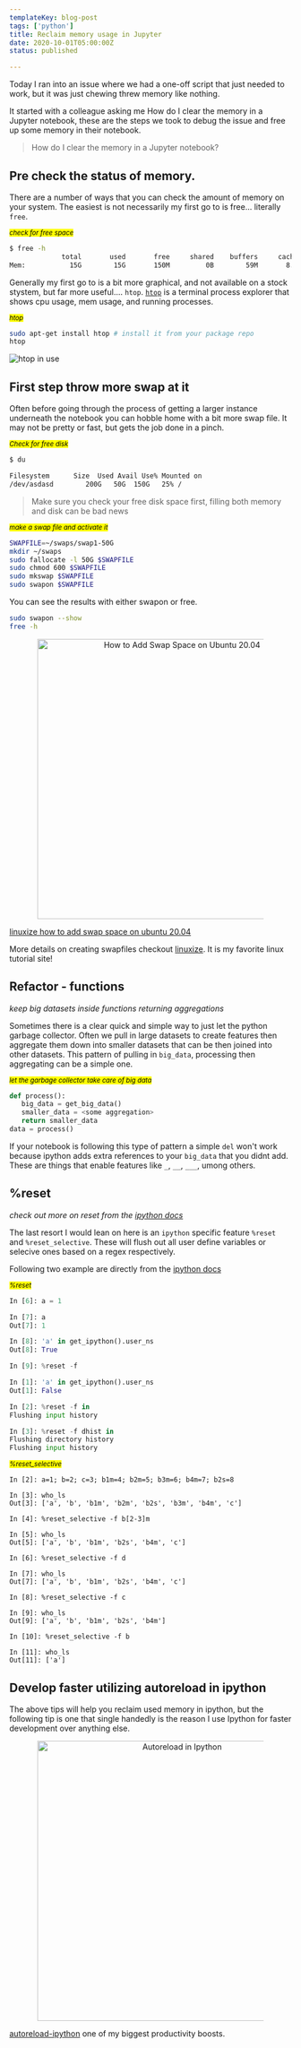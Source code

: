 ```yaml
---
templateKey: blog-post
tags: ['python']
title: Reclaim memory usage in Jupyter
date: 2020-10-01T05:00:00Z
status: published

---
```


Today I ran into an issue where we had a one-off script that just needed to
work, but it was just chewing threw memory like nothing.

It started with a colleague asking me How do I clear the memory in a Jupyter
notebook, these are the steps we took to debug the issue and free up some
memory in their notebook.

> How do I clear the memory in a Jupyter notebook?

## Pre check the status of memory.

There are a number of ways that you can check the amount of memory on your
system.  The easiest is not necessarily my first go to is free... literally
`free`.

_<small><mark>check for free space</mark></small>_

``` bash
$ free -h
             total       used       free     shared    buffers     cached
Mem:           15G        15G       150M         0B        59M       8.7G
```

Generally my first go to is a bit more graphical, and not available on a stock
stystem, but far more useful.... `htop`.  [`htop`](https://htop.dev) is a
terminal process explorer that shows cpu usage, mem usage, and running
processes.

_<small><mark>htop</mark></small>_


``` bash
sudo apt-get install htop # install it from your package repo
htop
```

![htop in use](https://images.waylonwalker.com/htop-2.0.png)

## First step throw more swap at it

Often before going through the process of getting a larger instance underneath
the notebook you can hobble home with a bit more swap file.  It may not be
pretty or fast, but gets the job done in a pinch.

_<small><mark>Check for free disk</mark></small>_

``` bash
$ du

Filesystem      Size  Used Avail Use% Mounted on
/dev/asdasd        200G   50G  150G   25% /
```

> Make sure you check your free disk space first, filling both memory and disk
> can be bad news

_<small><mark>make a swap file and activate it</mark></small>_

```bash
SWAPFILE=~/swaps/swap1-50G
mkdir ~/swaps
sudo fallocate -l 50G $SWAPFILE
sudo chmod 600 $SWAPFILE
sudo mkswap $SWAPFILE
sudo swapon $SWAPFILE
```

You can see the results with either swapon or free.

``` bash
sudo swapon --show
free -h
```

<p style='text-align: center'>
<a href='https://linuxize.com/post/how-to-add-swap-space-on-ubuntu-20-04/'>
  <img
    style='width:500px; max-width:80%; margin: auto;'
    src="https://images.waylonwalker.com/linuxize-how-to-add-swap-space-on-ubuntu-20-04.jpg"
    alt="How to Add Swap Space on Ubuntu 20.04"
  />
  </a>
</p>

[linuxize how to add swap space on ubuntu 20.04](https://linuxize.com/post/how-to-add-swap-space-on-ubuntu-20-04/)

More details on creating swapfiles checkout
[linuxize](https://linuxize.com/post/how-to-add-swap-space-on-ubuntu-20-04/).
It is my favorite linux tutorial site!

## Refactor - functions
_keep big datasets inside functions returning aggregations_


Sometimes there is a clear quick and simple way to just let the python garbage
collector.  Often we pull in large datasets to create features then aggregate
them down into smaller datasets that can be then joined into other datasets.
This pattern of pulling in  `big_data`, processing then aggregating can be a
simple one.

_<small><mark>let the garbage collector take care of big data</mark></small>_

``` python
def process():
   big_data = get_big_data()
   smaller_data = <some aggregation>
   return smaller_data
data = process()
```

If your notebook is following this type of pattern a simple `del` won't work
because ipython adds extra references to your `big_data` that you didnt add.
These are things that enable features like `_`, `__`, `___`, umong others.

## %reset

_check out more on reset from the [ipython docs](https://ipython.readthedocs.io/en/stable/interactive/magics.html#magic-reset)_

The last resort I would lean on here is an `ipython` specific feature `%reset`
and `%reset_selective`.  These will flush out all user define variables or
selecive ones based on a regex respectively.


Following two example are directly from the [ipython docs](https://ipython.readthedocs.io/en/stable/interactive/magics.html#magic-reset)

_<small><mark>%reset</mark></small>_

``` python
In [6]: a = 1

In [7]: a
Out[7]: 1

In [8]: 'a' in get_ipython().user_ns
Out[8]: True

In [9]: %reset -f

In [1]: 'a' in get_ipython().user_ns
Out[1]: False

In [2]: %reset -f in
Flushing input history

In [3]: %reset -f dhist in
Flushing directory history
Flushing input history
```

_<small><mark>%reset_selective</mark></small>_

```
In [2]: a=1; b=2; c=3; b1m=4; b2m=5; b3m=6; b4m=7; b2s=8

In [3]: who_ls
Out[3]: ['a', 'b', 'b1m', 'b2m', 'b2s', 'b3m', 'b4m', 'c']

In [4]: %reset_selective -f b[2-3]m

In [5]: who_ls
Out[5]: ['a', 'b', 'b1m', 'b2s', 'b4m', 'c']

In [6]: %reset_selective -f d

In [7]: who_ls
Out[7]: ['a', 'b', 'b1m', 'b2s', 'b4m', 'c']

In [8]: %reset_selective -f c

In [9]: who_ls
Out[9]: ['a', 'b', 'b1m', 'b2s', 'b4m']

In [10]: %reset_selective -f b

In [11]: who_ls
Out[11]: ['a']
```


## Develop faster utilizing autoreload in ipython

The above tips will help you reclaim used memory in ipython, but the following
tip is one that single handedly is the reason I use Ipython for faster
development over anything else.

<p style='text-align: center'>
<a href='https://waylonwalker.com/autoreload-ipython'>
  <img
    style='width:500px; max-width:80%; margin: auto;'
    src="https://images.waylonwalker.com/autoreload-ipython-rm.png"
    alt="Autoreload in Ipython"
  />
  </a>
</p>

[autoreload-ipython](https://waylonwalker.com/autoreload-ipython) one of my biggest productivity boosts.
